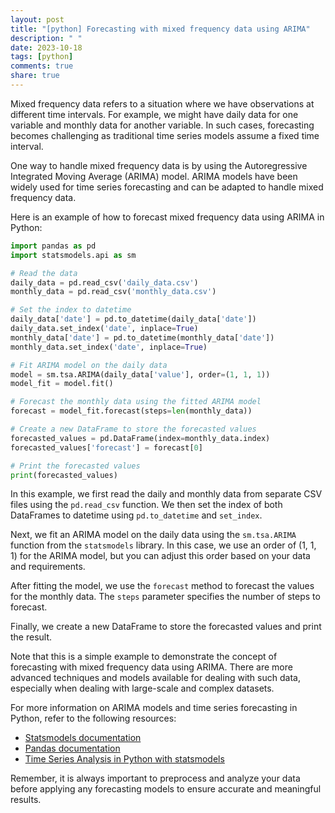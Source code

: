```yaml
---
layout: post
title: "[python] Forecasting with mixed frequency data using ARIMA"
description: " "
date: 2023-10-18
tags: [python]
comments: true
share: true
---
```


Mixed frequency data refers to a situation where we have observations at different time intervals. For example, we might have daily data for one variable and monthly data for another variable. In such cases, forecasting becomes challenging as traditional time series models assume a fixed time interval.

One way to handle mixed frequency data is by using the Autoregressive Integrated Moving Average (ARIMA) model. ARIMA models have been widely used for time series forecasting and can be adapted to handle mixed frequency data.

Here is an example of how to forecast mixed frequency data using ARIMA in Python:

```python
import pandas as pd
import statsmodels.api as sm

# Read the data
daily_data = pd.read_csv('daily_data.csv')
monthly_data = pd.read_csv('monthly_data.csv')

# Set the index to datetime
daily_data['date'] = pd.to_datetime(daily_data['date'])
daily_data.set_index('date', inplace=True)
monthly_data['date'] = pd.to_datetime(monthly_data['date'])
monthly_data.set_index('date', inplace=True)

# Fit ARIMA model on the daily data
model = sm.tsa.ARIMA(daily_data['value'], order=(1, 1, 1))
model_fit = model.fit()

# Forecast the monthly data using the fitted ARIMA model
forecast = model_fit.forecast(steps=len(monthly_data))

# Create a new DataFrame to store the forecasted values
forecasted_values = pd.DataFrame(index=monthly_data.index)
forecasted_values['forecast'] = forecast[0]

# Print the forecasted values
print(forecasted_values)
```

In this example, we first read the daily and monthly data from separate CSV files using the `pd.read_csv` function. We then set the index of both DataFrames to datetime using `pd.to_datetime` and `set_index`.

Next, we fit an ARIMA model on the daily data using the `sm.tsa.ARIMA` function from the `statsmodels` library. In this case, we use an order of (1, 1, 1) for the ARIMA model, but you can adjust this order based on your data and requirements.

After fitting the model, we use the `forecast` method to forecast the values for the monthly data. The `steps` parameter specifies the number of steps to forecast.

Finally, we create a new DataFrame to store the forecasted values and print the result.

Note that this is a simple example to demonstrate the concept of forecasting with mixed frequency data using ARIMA. There are more advanced techniques and models available for dealing with such data, especially when dealing with large-scale and complex datasets.

For more information on ARIMA models and time series forecasting in Python, refer to the following resources:

- [Statsmodels documentation](https://www.statsmodels.org/stable/index.html)
- [Pandas documentation](https://pandas.pydata.org/docs/)
- [Time Series Analysis in Python with statsmodels](https://www.datacamp.com/community/tutorials/time-series-analysis-tutorial)

Remember, it is always important to preprocess and analyze your data before applying any forecasting models to ensure accurate and meaningful results.